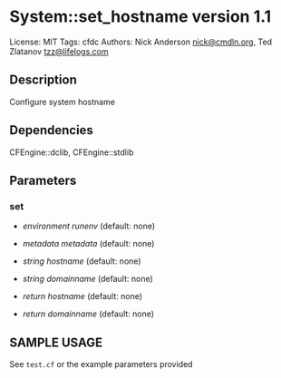 # System::set_hostname version 1.1

License: MIT
Tags: cfdc
Authors: Nick Anderson <nick@cmdln.org>, Ted Zlatanov <tzz@lifelogs.com>

## Description
Configure system hostname

## Dependencies
CFEngine::dclib, CFEngine::stdlib

## Parameters
### set
* _environment_ *runenv* (default: none)

* _metadata_ *metadata* (default: none)

* _string_ *hostname* (default: none)

* _string_ *domainname* (default: none)

* _return_ *hostname* (default: none)

* _return_ *domainname* (default: none)


## SAMPLE USAGE
See `test.cf` or the example parameters provided

